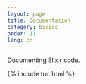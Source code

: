 ```yaml
---
layout: page
title: Documentation
category: basics
order: 11
lang: cn 
---
```


Documenting Elixir code.

{% include toc.html %}